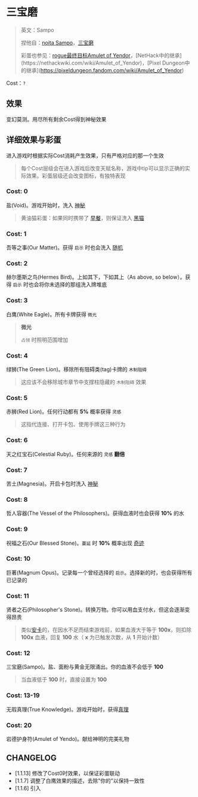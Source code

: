 # 三宝磨

> 英文：Sampo
>
>捏他自：[noita Sampo](https://noita.wiki.gg/wiki/Sampo#cite_note-3)，[三宝磨](https://zh.wikipedia.org/wiki/%E4%B8%89%E5%AE%9D%E7%A3%A8)
>
> 彩蛋也参见：[rogue最终目标Amulet of Yendor](https://en.wikipedia.org/wiki/Rogue_(video_game))，[NetHack中的继承](https://nethackwiki.com/wiki/Amulet_of_Yendor)，[Pixel Dungeon中的继承](https://pixeldungeon.fandom.com/wiki/Amulet_of_Yendor)

Cost：`?`

## 效果

变幻莫测。用尽所有剩余Cost得到神秘效果

## 详细效果与彩蛋

进入游戏时根据实际Cost消耗产生效果，只有严格对应的那一个生效

> 每个Cost层级会在进入游戏后改变天赋名称，游戏中tip可以显示正确的实际效果。彩蛋层级还会改变图标，有独特表现

### Cost: 0

盐(Void)。游戏开始时，洗入 [神秘](../卡牌组/神秘.md)

> 黄油猫彩蛋：如果同时携带了 [早餐](早餐.md)，则保证洗入 [黑猫](../卡牌/黑猫.md)

### Cost: 1

吾等之事(Our Matter)。获得 `启示` 时也会洗入 [随机](../卡牌组/随机.md)

### Cost: 2

赫尔墨斯之鸟(Hermes Bird)。上如其下，下如其上（As above, so below）。获得 `启示` 时也会将你未选择的那组洗入牌堆底

### Cost: 3

白鹰(White Eagle)。所有卡牌获得 `微光`

> **微光**
>
> `占领` 时照明范围增加

### Cost: 4

绿狮(The Green Lion)。移除所有阻碍类(tag)卡牌的 `木制阻碍`

> 这应该不会移除城市章节中支撑柱隐藏的 `木制阻碍` 效果

### Cost: 5

赤狮(Red Lion)。任何行动都有 **5%** 概率获得 `灵感`

> 这指代连接、打开卡包、使用手牌这三种行为

### Cost: 6

天之红宝石(Celestial Ruby)。任何来源的 `灵感` **翻倍**

### Cost: 7

苦土(Magnesia)。开启卡包时洗入 [神秘](../卡牌组/神秘.md)

### Cost: 8

哲人容器(The Vessel of the Philosophers)。获得血液时也会获得 **10%** 的水

### Cost: 9

祝福之石(Our Blessed Stone)。`蔓延` 时 **10%** 概率出现 [奇迹](../卡牌组/奇迹.md)

### Cost: 10

巨著(Magnum Opus)。记录每一个曾经选择的 `启示`。选择新的时，也会获得所有已记录的

### Cost: 11

贤者之石(Philosopher's Stone)。转换万物。你可以用血支付水，但这会逐渐变得昂贵

> 类似[安卡](安卡.md)的，在因水不足而结束游戏前，如果血液大于等于 **100x**，则扣除 **100x** 血液，回复 **100** 水（ **x** 为已触发次数，从 **1** 开始计数）

### Cost: 12

三宝磨(Sampo)。盐、面粉与黄金无限涌出。你的血液不会低于 **100**

> 当血液低于 **100** 时，直接设置为 **100**

### Cost: 13-19

无瑕真理(True Knowledge)。游戏开始时，获得[真理](../卡牌组/真理.md)

### Cost: 20

岩德护身符(Amulet of Yendo)。献给神明的完美礼物

## CHANGELOG

- [1.1.13] 修改了Cost0时效果，以保证彩蛋联动
- [1.1.7] 调整了白鹰效果的描述，去除"你的"以保持一致性
- [1.1.6] 引入
